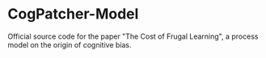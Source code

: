 # CogPatcher-Model
Official source code for the paper "The Cost of Frugal Learning", a process model on the origin of cognitive bias.
